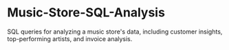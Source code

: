 # Music-Store-SQL-Analysis
SQL queries for analyzing a music store's data, including customer insights, top-performing artists, and invoice analysis.
